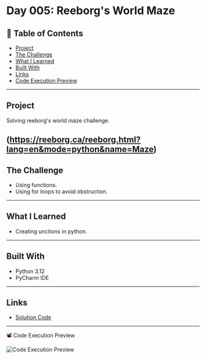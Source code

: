 # Day 005: Reeborg's World Maze

## 📌 Table of Contents
- [Project](#project)
- [The Challenge](#the-challenge)
- [What I Learned](#what-i-learned)
- [Built With](#built-with)
- [Links](#links)
- [Code Execution Preview](#Code_Execution_Preview)

---

## Project
Solving reeborg's world maze challenge.

(https://reeborg.ca/reeborg.html?lang=en&mode=python&name=Maze)
---

## The Challenge
- Using functions.
- Using for loops to avoid obstruction.

---


## What I Learned
- Creating unctions in python.

---

## Built With
- Python 3.12
- PyCharm IDE

---

## Links
- [Solution Code](./main.py)
---

📽️ Code Execution Preview

![Code Execution Preview](https://github.com/user-attachments/assets/081001e5-9f1f-4623-9d7e-c727c56c0ef0)



